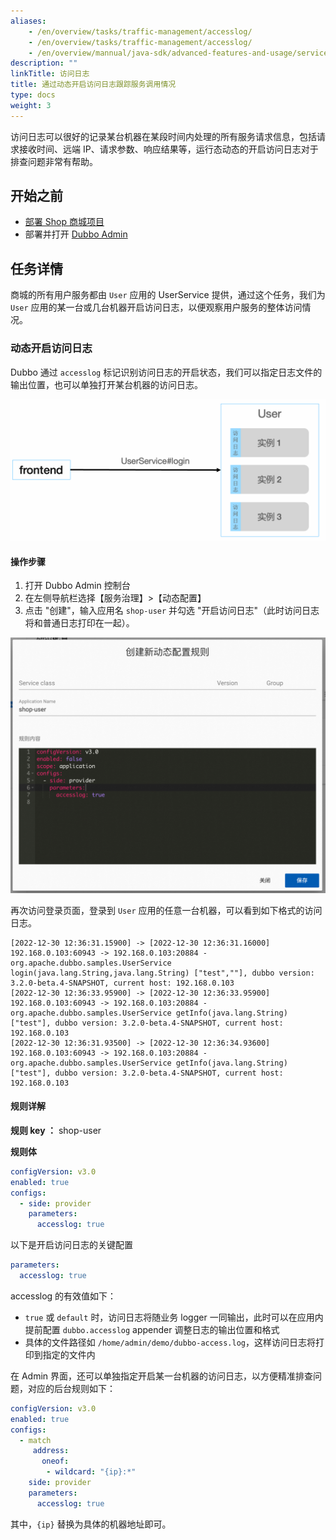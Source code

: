 ```yaml
---
aliases:
    - /en/overview/tasks/traffic-management/accesslog/
    - /en/overview/tasks/traffic-management/accesslog/
    - /en/overview/mannual/java-sdk/advanced-features-and-usage/service/accesslog/
description: ""
linkTitle: 访问日志
title: 通过动态开启访问日志跟踪服务调用情况
type: docs
weight: 3
---
```




访问日志可以很好的记录某台机器在某段时间内处理的所有服务请求信息，包括请求接收时间、远端 IP、请求参数、响应结果等，运行态动态的开启访问日志对于排查问题非常有帮助。

## 开始之前
* [部署 Shop 商城项目](../#部署商场系统)
* 部署并打开 [Dubbo Admin](../.././../reference/admin/architecture/)

## 任务详情

商城的所有用户服务都由 `User` 应用的 UserService 提供，通过这个任务，我们为 `User` 应用的某一台或几台机器开启访问日志，以便观察用户服务的整体访问情况。

### 动态开启访问日志

Dubbo 通过 `accesslog` 标记识别访问日志的开启状态，我们可以指定日志文件的输出位置，也可以单独打开某台机器的访问日志。

![accesslog.png](/imgs/v3/tasks/accesslog/accesslog1.png)

#### 操作步骤
1. 打开 Dubbo Admin 控制台
2. 在左侧导航栏选择【服务治理】>【动态配置】
3. 点击 "创建"，输入应用名 `shop-user` 并勾选 "开启访问日志"（此时访问日志将和普通日志打印在一起）。

![Admin 访问日志设置截图](/imgs/v3/tasks/accesslog/accesslog_admin.png)

再次访问登录页面，登录到 `User` 应用的任意一台机器，可以看到如下格式的访问日志。

```text
[2022-12-30 12:36:31.15900] -> [2022-12-30 12:36:31.16000] 192.168.0.103:60943 -> 192.168.0.103:20884 - org.apache.dubbo.samples.UserService login(java.lang.String,java.lang.String) ["test",""], dubbo version: 3.2.0-beta.4-SNAPSHOT, current host: 192.168.0.103
[2022-12-30 12:36:33.95900] -> [2022-12-30 12:36:33.95900] 192.168.0.103:60943 -> 192.168.0.103:20884 - org.apache.dubbo.samples.UserService getInfo(java.lang.String) ["test"], dubbo version: 3.2.0-beta.4-SNAPSHOT, current host: 192.168.0.103
[2022-12-30 12:36:31.93500] -> [2022-12-30 12:36:34.93600] 192.168.0.103:60943 -> 192.168.0.103:20884 - org.apache.dubbo.samples.UserService getInfo(java.lang.String) ["test"], dubbo version: 3.2.0-beta.4-SNAPSHOT, current host: 192.168.0.103
```

#### 规则详解

**规则 key ：** shop-user

**规则体**

```yaml
configVersion: v3.0
enabled: true
configs:
  - side: provider
    parameters:
      accesslog: true
```

以下是开启访问日志的关键配置

```yaml
parameters:
  accesslog: true
```

accesslog 的有效值如下：
* `true` 或 `default` 时，访问日志将随业务 logger 一同输出，此时可以在应用内提前配置 `dubbo.accesslog` appender 调整日志的输出位置和格式
* 具体的文件路径如 `/home/admin/demo/dubbo-access.log`，这样访问日志将打印到指定的文件内

在 Admin 界面，还可以单独指定开启某一台机器的访问日志，以方便精准排查问题，对应的后台规则如下：

```yaml
configVersion: v3.0
enabled: true
configs:
  - match
     address:
       oneof:
        - wildcard: "{ip}:*"
    side: provider
    parameters:
      accesslog: true
```

其中，`{ip}` 替换为具体的机器地址即可。

